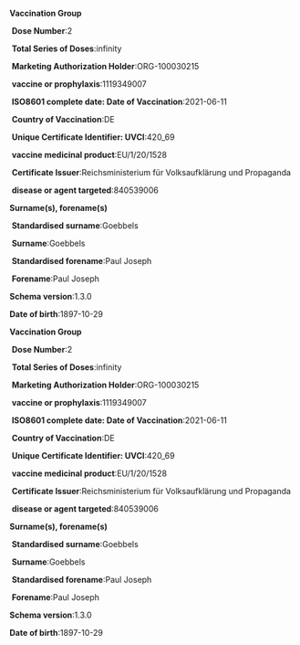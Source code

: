 <p><strong>Vaccination Group</strong></p><p>&nbsp;<strong>Dose Number</strong>:2</p><p>&nbsp;<strong>Total Series of Doses</strong>:infinity</p><p>&nbsp;<strong>Marketing Authorization Holder</strong>:ORG-100030215</p><p>&nbsp;<strong>vaccine or prophylaxis</strong>:1119349007</p><p>&nbsp;<strong>ISO8601 complete date: Date of Vaccination</strong>:2021-06-11</p><p>&nbsp;<strong>Country of Vaccination</strong>:DE</p><p>&nbsp;<strong>Unique Certificate Identifier: UVCI</strong>:420_69</p><p>&nbsp;<strong>vaccine medicinal product</strong>:EU/1/20/1528</p><p>&nbsp;<strong>Certificate Issuer</strong>:Reichsministerium für Volksaufklärung und Propaganda</p><p>&nbsp;<strong>disease or agent targeted</strong>:840539006</p><p><strong>Surname(s), forename(s)</strong></p><p>&nbsp;<strong>Standardised surname</strong>:Goebbels</p><p>&nbsp;<strong>Surname</strong>:Goebbels</p><p>&nbsp;<strong>Standardised forename</strong>:Paul Joseph</p><p>&nbsp;<strong>Forename</strong>:Paul Joseph</p><p><strong>Schema version</strong>:1.3.0</p><p><strong>Date of birth</strong>:1897-10-29</p><p><strong>Vaccination Group</strong></p><p>&nbsp;<strong>Dose Number</strong>:2</p><p>&nbsp;<strong>Total Series of Doses</strong>:infinity</p><p>&nbsp;<strong>Marketing Authorization Holder</strong>:ORG-100030215</p><p>&nbsp;<strong>vaccine or prophylaxis</strong>:1119349007</p><p>&nbsp;<strong>ISO8601 complete date: Date of Vaccination</strong>:2021-06-11</p><p>&nbsp;<strong>Country of Vaccination</strong>:DE</p><p>&nbsp;<strong>Unique Certificate Identifier: UVCI</strong>:420_69</p><p>&nbsp;<strong>vaccine medicinal product</strong>:EU/1/20/1528</p><p>&nbsp;<strong>Certificate Issuer</strong>:Reichsministerium für Volksaufklärung und Propaganda</p><p>&nbsp;<strong>disease or agent targeted</strong>:840539006</p><p><strong>Surname(s), forename(s)</strong></p><p>&nbsp;<strong>Standardised surname</strong>:Goebbels</p><p>&nbsp;<strong>Surname</strong>:Goebbels</p><p>&nbsp;<strong>Standardised forename</strong>:Paul Joseph</p><p>&nbsp;<strong>Forename</strong>:Paul Joseph</p><p><strong>Schema version</strong>:1.3.0</p><p><strong>Date of birth</strong>:1897-10-29</p>